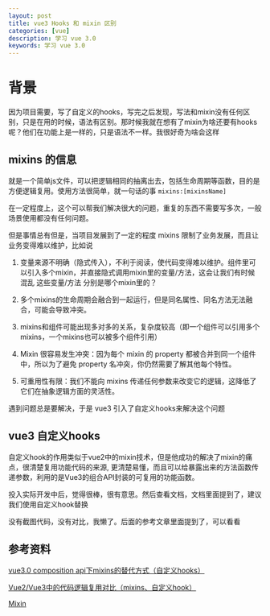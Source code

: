 ```yaml
---
layout: post
title: vue3 Hooks 和 mixin 区别
categories: [vue]
description: 学习 vue 3.0
keywords: 学习 vue 3.0
---
```


# 背景
因为项目需要，写了自定义的hooks，写完之后发现，写法和mixin没有任何区别，只是在用的时候，语法有区别。那时候我就在想有了mixin为啥还要有hooks呢？他们在功能上是一样的，只是语法不一样。我很好奇为啥会这样

## mixins 的信息
就是一个简单js文件，可以把逻辑相同的抽离出去，包括生命周期等函数，目的是方便逻辑复用。使用方法很简单，就一句话的事 `mixins:[mixinsName]`

在一定程度上，这个可以帮我们解决很大的问题，重复的东西不需要写多次，一般场景使用都没有任何问题。

但是事情总有但是，当项目发展到了一定的程度 mixins 限制了业务发展，而且让业务变得难以维护，比如说

1. 变量来源不明确（隐式传入），不利于阅读，使代码变得难以维护。组件里可以引入多个mixin，并直接隐式调用mixin里的变量/方法，这会让我们有时候混乱 这些变量/方法 分别是哪个mixin里的？

2. 多个mixins的生命周期会融合到一起运行，但是同名属性、同名方法无法融合，可能会导致冲突。

3. mixins和组件可能出现多对多的关系，复杂度较高（即一个组件可以引用多个mixins，一个mixins也可以被多个组件引用）

4. Mixin 很容易发生冲突：因为每个 mixin 的 property 都被合并到同一个组件中，所以为了避免 property 名冲突，你仍然需要了解其他每个特性。

5. 可重用性有限：我们不能向 mixins 传递任何参数来改变它的逻辑，这降低了它们在抽象逻辑方面的灵活性。

遇到问题总是要解决，于是 vue3 引入了自定义hooks来解决这个问题

## vue3 自定义hooks

自定义hook的作用类似于vue2中的mixin技术，但是他成功的解决了mixin的痛点，很清楚复用功能代码的来源, 更清楚易懂，而且可以给暴露出来的方法函数传递参数，利用的是Vue3的组合API封装的可复用的功能函数。

投入实际开发中后，觉得很棒，很有意思。然后查看文档，文档里面提到了，建议我们使用自定义hook替换

没有截图代码，没有对比，我懒了。后面的参考文章里面提到了，可以看看


## 参考资料

[vue3.0 composition api下mixins的替代方式（自定义hooks）](https://blog.csdn.net/u010059669/article/details/111688244)

[Vue2/Vue3中的代码逻辑复用对比（mixins、自定义hook）](https://www.qiyuandi.com/zhanzhang/zonghe/15374.html)

[Mixin](https://v3.cn.vuejs.org/guide/mixins.html#%E5%9F%BA%E7%A1%80)